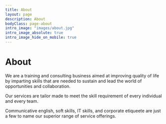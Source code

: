 ```yaml
---
title: About
layout: page
description: About
bodyClass: page-about
intro_image: "images/about.jpg"
intro_image_absolute: true
intro_image_hide_on_mobile: true
---
```

# About

We are a training and consulting business aimed at improving quality of life by imparting skills that are needed to sustain and lead the world of opportunities and collaboration.

Our services are tailor made to meet the skill requirement of every individual and every team.

Communicative english, soft skills, IT skills, and corporate etiqueete are just a few to name our superior range of service offerings.